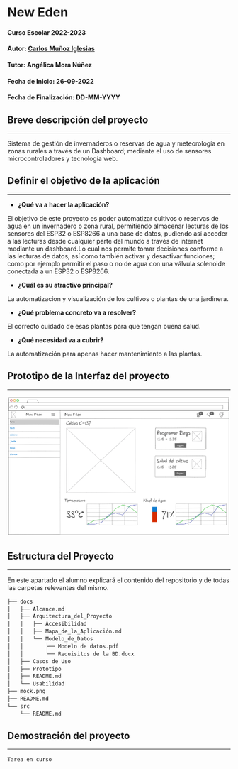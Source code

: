 # New Eden

#### Curso Escolar 2022-2023
#### Autor: [Carlos Muñoz Iglesias](https://github.com/romitus)
#### Tutor: Angélica Mora Núñez
#### Fecha de Inicio: 26-09-2022
#### Fecha de Finalización: DD-MM-YYYY

## Breve descripción del proyecto
***

Sistema de gestión de invernaderos o reservas de agua y meteorología en zonas rurales a través de un Dashboard; mediante el uso de sensores microcontroladores y tecnología web.

## Definir el objetivo de la aplicación
***

- **¿Qué va a hacer la aplicación?**

El objetivo de este proyecto es poder automatizar cultivos o reservas de agua en un invernadero o zona rural, permitiendo almacenar lecturas de los sensores del ESP32 o ESP8266 a una base de datos, pudiendo así acceder a las lecturas desde cualquier parte del mundo a través de internet mediante un dashboard.Lo cual nos permite tomar decisiones conforme a las lecturas de datos, así como también activar y desactivar funciones; como por ejemplo permitir el paso o no de agua con una válvula solenoide conectada a un ESP32 o ESP8266.

- **¿Cuál es su atractivo principal?**

 La automatizacion y visualización de los cultivos o plantas de una jardinera.
 
- **¿Qué problema concreto va a resolver?**

 El correcto cuidado de esas plantas para que tengan buena salud.
 
- **¿Qué necesidad va a cubrir?**

 La automatización para apenas hacer mantenimiento a las plantas.

## Prototipo de la Interfaz del proyecto
***

![Mock del proyecto Escritorio](mock.png "Mock New Eden")

## Estructura del Proyecto
***
En este apartado el alumno explicará el contenido del repositorio y de todas las carpetas relevantes del mismo.
```bash
├── docs
│   ├── Alcance.md
│   ├── Arquitectura_del_Proyecto
│   │   ├── Accesibilidad
│   │   ├── Mapa_de_la_Aplicación.md
│   │   └── Modelo_de_Datos
│   │       ├── Modelo de datos.pdf
│   │       └── Requisitos de la BD.docx
│   ├── Casos de Uso
│   ├── Prototipo
│   ├── README.md
│   └── Usabilidad
├── mock.png
├── README.md
└── src
    └── README.md
```
## Demostración del proyecto
***
```diff
Tarea en curso
```
